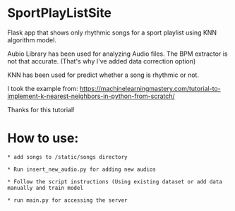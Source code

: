 # SportPlayListSite
Flask app that shows only rhythmic songs for a sport playlist using KNN algorithm model.

Aubio Library has been used for analyzing Audio files.
The BPM extractor is not that accurate. (That's why I've added data correction option)

KNN has been used for predict whether a song is rhythmic or not.

I took the example from:
 https://machinelearningmastery.com/tutorial-to-implement-k-nearest-neighbors-in-python-from-scratch/

Thanks for this tutorial!


# How to use:

    * add songs to /static/songs directory

    * Run insert_new_audio.py for adding new audios

    * Follow the script instructions (Using existing dataset or add data manually and train model

    * run main.py for accessing the server
